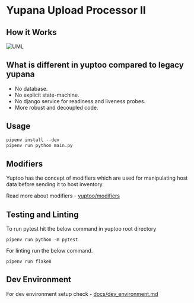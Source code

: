 # Yupana Upload Processor II

## How it Works

![UML](https://www.plantuml.com/plantuml/png/VLBBRjim4BphAmZrsXXDa-PW54OEhOzDWAQ78Wu4YbhPsrAaibmwLGt_UxXKZDXvM1V3iuyPpknbO4qSErimiWNr-zVrpTMLkYPl80HqIpMt_g40byg3wgtcrbCtYRtrkfdSz-QzqbfRR3IZTqMV6D1Whnsh8VRi_QiXTEi4UHecAnyuqL9YFnXSrLYyGNyo6pTELHUMnG_Fe0YNArQ-VKljL6rAWli8WIjiogagTMsQqyzdv-N7XIkrCJuw5loJVASPxGcTgB22I--NYum7_0y2oM-5hge7XZ1MWDPeSh41UKysGkrWQJ6QOPaUB3qjMb0x85SZPR8wch_0bVmJjBuuJwf7xt9P1zY3gi2KhCkj7R1EzklKjjaktBOORNgswvj_SE9AK9hC2jUWMlBTmlqyKoFhgudl_vYquQ08Ua-iWaK38O_jTXJQ9ZmQ8-cfzBtSSKFQ1Sb4ISw7FSUF8GUS-mz37gSbrwVdtcxALcJcb-SmXi3GLJrvyJd3spifx0YhFRE--hGvvMMhH5Vz2TxDjWNOaEpHQ2F1dkJR3t8Zy_cTQ7_l-b_ejj3kopv-ZizRfFGae4nwN5CST-jajgfnfBvCtR6pZm00 "Yuptoo Processing Flow")

## What is different in yuptoo compared to legacy yupana
- No database.
- No explicit state-machine.
- No django service for readiness and liveness probes.
- More robust and decoupled code.

## Usage

```python
pipenv install --dev
pipenv run python main.py
```

## Modifiers
Yuptoo has the concept of modifiers which are used for manipulating host data before sending it to host inventory.

Read more about modifiers - [yuptoo/modifiers](https://github.com/RedHatInsights/yuptoo/tree/main/yuptoo/modifiers)

## Testing and Linting

To run pytest hit the below command in yuptoo root directory
```
pipenv run python -m pytest
```

For linting run the below command. 
```
pipenv run flake8
```

## Dev Environment
For dev environment setup check - [docs/dev_environment.md](https://github.com/RedHatInsights/yuptoo/blob/main/docs/dev_environment.md)

